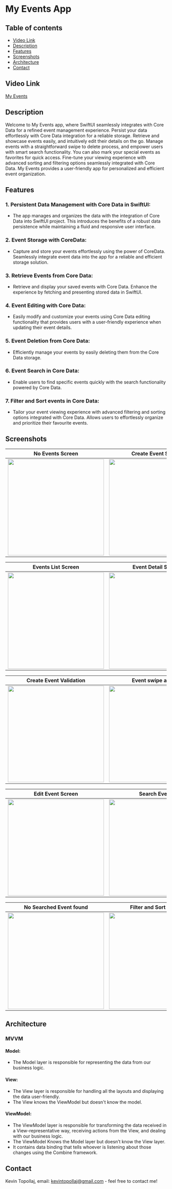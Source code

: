 # My Events App

## Table of contents
* [Video Link](#video-link)
* [Description](#description)
* [Features](#Features)
* [Screenshots](#screenshots)
* [Architecture](#architecture)
* [Contact](#contact)

## Video Link

[My Events]()


## Description


Welcome to My Events app, where SwiftUI seamlessly integrates with Core Data for a refined event management experience. Persist your data effortlessly with Core Data integration for a reliable storage. Retrieve and showcase events easily, and intuitively edit their details on the go. Manage events with a straightforward swipe to delete process, and empower users with smart search functionality. You can also mark your special events as favorites for quick access. Fine-tune your viewing experience with advanced sorting and filtering options seamlessly integrated with Core Data. My Events provides a user-friendly app for personalized and efficient event organization.


## Features


### 1. Persistent Data Management with Core Data in SwiftUI:

- The app manages and organizes the data with the integration of Core Data into SwiftUI project. This introduces the benefits of a robust data persistence while maintaining a fluid and responsive user interface.


### 2. Event Storage with CoreData:

- Capture and store your events effortlessly using the power of CoreData. Seamlessly integrate event data into the app for a reliable and efficient storage solution.


### 3. Retrieve Events from Core Data:

- Retrieve and display your saved events with Core Data. Enhance the experience by fetching and presenting stored data in SwiftUI.


### 4. Event Editing with Core Data:

- Easily modify and customize your events using Core Data editing functionality that provides users with a user-friendly experience when updating their event details.


### 5. Event Deletion from Core Data:

- Efficiently manage your events by easily deleting them from the Core Data storage.


### 6. Event Search in Core Data:

- Enable users to find specific events quickly with the search functionality powered by Core Data.


### 7. Filter and Sort events in Core Data:

- Tailor your event viewing experience with advanced filtering and sorting options integrated with Core Data. Allows users to effortlessly organize and prioritize their favourite events.



## Screenshots

No Events Screen           |  Create Event Screen
:-------------------------:|:-------------------------:
<img src="./img/S0.png" width="300"> | <img src="./img/S1.png" width="300">

Events List Screen         |  Event Detail Screen 
:-------------------------:|:-------------------------:
<img src="./img/S2.png" width="300"> | <img src="./img/S3.png" width="300">

Create Event Validation    | Event swipe actions
:-------------------------:| :-------------------------:
<img src="./img/S4.png" width="300"> | <img src="./img/S5.png" width="300">

Edit Event Screen          | Search Events
:-------------------------:| :-------------------------:
<img src="./img/S6.png" width="300"> | <img src="./img/S7.png" width="300">

 No Searched Event found   | Filter and Sort Events
:-------------------------:| :-------------------------:
<img src="./img/S8.png" width="300"> | <img src="./img/S9.png" width="300">




## Architecture

### MVVM

#### Model:

- The Model layer is responsible for representing the data from our business logic.


#### View:

- The View layer is responsible for handling all the layouts and displaying the data user-friendly. 
- The View knows the ViewModel but doesn't know the model.


#### ViewModel:

- The ViewModel layer is responsible for transforming the data received in a View-representative way, receiving actions from the View, and dealing with our business logic.
- The ViewModel Knows the Model layer but doesn’t know the View layer.
- It contains data binding that tells whoever is listening about those changes using the Combine framework. 



## Contact
Kevin Topollaj, email: kevintopollaj@gmail.com - feel free to contact me!
